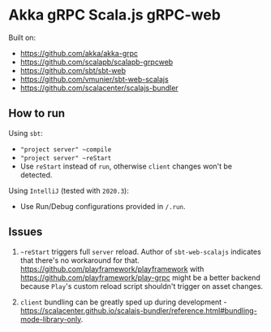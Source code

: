 # Akka gRPC Scala.js gRPC-web

Built on:
- https://github.com/akka/akka-grpc
- https://github.com/scalapb/scalapb-grpcweb
- https://github.com/sbt/sbt-web
- https://github.com/vmunier/sbt-web-scalajs
- https://github.com/scalacenter/scalajs-bundler

## How to run

Using `sbt`:
- `"project server" ~compile`
- `"project server" ~reStart`
- Use `reStart` instead of `run`, otherwise `client` changes won't be detected.

Using `IntelliJ` (tested with `2020.3`):
- Use Run/Debug configurations provided in `/.run`.

## Issues 

1. `~reStart` triggers full `server` reload. Author of `sbt-web-scalajs` indicates that there's no workaround for that.
https://github.com/playframework/playframework with https://github.com/playframework/play-grpc might be a better 
backend because `Play`'s custom reload script shouldn't trigger on asset changes.
   
2. `client` bundling can be greatly sped up during development - https://scalacenter.github.io/scalajs-bundler/reference.html#bundling-mode-library-only.
